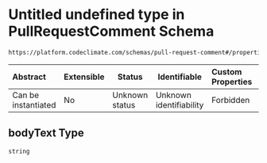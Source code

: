# Untitled undefined type in PullRequestComment Schema

```txt
https://platform.codeclimate.com/schemas/pull-request-comment#/properties/bodyText
```




| Abstract            | Extensible | Status         | Identifiable            | Custom Properties | Additional Properties | Access Restrictions | Defined In                                                                                                   |
| :------------------ | ---------- | -------------- | ----------------------- | :---------------- | --------------------- | ------------------- | ------------------------------------------------------------------------------------------------------------ |
| Can be instantiated | No         | Unknown status | Unknown identifiability | Forbidden         | Allowed               | none                | [PullRequestComment.schema.json\*](../../spec/schemas/PullRequestComment.schema.json "open original schema") |

## bodyText Type

`string`
